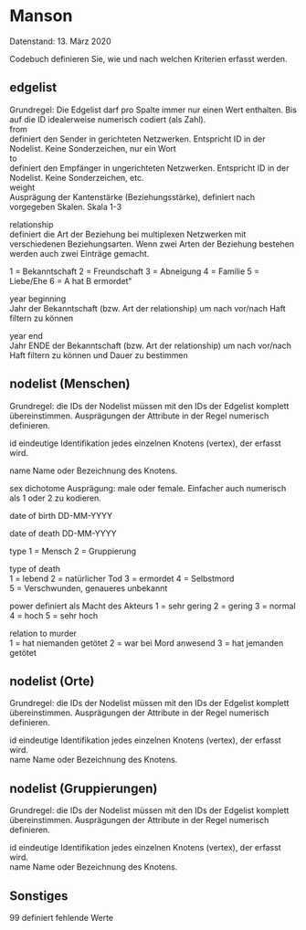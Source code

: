 # Manson

Datenstand: 13. März 2020


 						
Codebuch definieren Sie, wie und nach welchen Kriterien erfasst werden.						
						
					
## edgelist	
Grundregel: Die Edgelist darf pro Spalte immer nur einen Wert enthalten. Bis auf die ID idealerweise numerisch codiert (als Zahl).					
from	
definiert den Sender in gerichteten Netzwerken. Entspricht ID in der Nodelist. Keine Sonderzeichen, nur ein Wort					
to 	
definiert den Empfänger in ungerichteten Netzwerken. Entspricht ID in der Nodelist. Keine Sonderzeichen, etc. 					
weight	
Ausprägung der Kantenstärke (Beziehungsstärke), definiert nach vorgegeben Skalen. Skala 1-3	

relationship	
definiert die Art der Beziehung bei multiplexen Netzwerken mit verschiedenen Beziehungsarten. Wenn zwei Arten der Beziehung bestehen werden auch zwei Einträge gemacht.

1 = Bekanntschaft 
2 = Freundschaft
3 = Abneigung
4 = Familie
5 = Liebe/Ehe
6 = A hat B ermordet"	

year beginning	
Jahr der Bekanntschaft (bzw. Art der relationship) um nach vor/nach Haft filtern zu können	

year end	
Jahr ENDE der Bekanntschaft (bzw. Art der relationship) um nach vor/nach Haft filtern zu können und Dauer zu bestimmen					
						
## nodelist (Menschen)	
Grundregel: die IDs der Nodelist müssen mit den IDs der Edgelist komplett übereinstimmen. Ausprägungen der Attribute in der Regel numerisch definieren.					

id	eindeutige Identifikation jedes einzelnen Knotens (vertex), der erfasst wird.  					

name	Name oder Bezeichnung des Knotens. 					

sex	dichotome Ausprägung: male oder female. Einfacher auch numerisch als 1 oder 2 zu kodieren.					

date of birth	DD-MM-YYYY					

date of death	DD-MM-YYYY					

type
  1 = Mensch
  2 = Gruppierung

type of death	
	1 = lebend
	2 = natürlicher Tod
	3 = ermordet
	4 = Selbstmord	
	5 = Verschwunden, genaueres unbekannt 

power	definiert als Macht des Akteurs 
	1 = sehr gering
	2 = gering
	3 = normal
	4 = hoch
	5 = sehr hoch				

relation to murder	
	1 = hat niemanden getötet
	2 = war bei Mord anwesend
	3 = hat jemanden getötet					
						
						
## nodelist (Orte)	
Grundregel: die IDs der Nodelist müssen mit den IDs der Edgelist komplett übereinstimmen. Ausprägungen der Attribute in der Regel numerisch definieren.	

id	eindeutige Identifikation jedes einzelnen Knotens (vertex), der erfasst wird.  					
name	Name oder Bezeichnung des Knotens. 					
						
						
## nodelist (Gruppierungen)	
Grundregel: die IDs der Nodelist müssen mit den IDs der Edgelist komplett übereinstimmen. Ausprägungen der Attribute in der Regel numerisch definieren.					

id	eindeutige Identifikation jedes einzelnen Knotens (vertex), der erfasst wird.  					
name	Name oder Bezeichnung des Knotens. 					
						
						
						
## Sonstiges						
99	definiert fehlende Werte		
